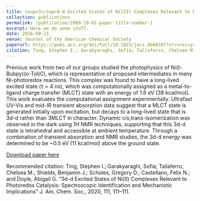 ```yaml
---
title: <sup>3</sup>d-d Excited States of Ni(II) Complexes Relevant to Photoredox Catalysis: Spectroscopic Identification and Mechanistic Implications
collection: publications
permalink: /publication/2009-10-01-paper-title-number-1
excerpt: Here we do some stuff.
date: 2016-09-21
venue: Journal of the American Chemical Society
paperurl: https://pubs.acs.org/doi/full/10.1021/jacs.6b08397?src=recsys
citation: Ting, Stephen I.; Garakyaraghi, Sofia; Taliaferro, Chelsea M.; Shields, Benjamin J.; Scholes, Gregory D.; Castellano, Felix N.; and Doyle, Abigail G. “3d-d Excited States of Ni(II) Complexes Relevant to Photoredox Catalysis: Spectroscopic Identification and Mechanistic Implications” J. Am. Chem. Soc., 2020, 111, 111–111.
---
```

Previous work from two of our groups studied the photophysics of Ni(t-Bubpy)(o-Tol)Cl, which is representative of proposed intermediates in many Ni-photoredox reactions. This complex was found to have a long-lived excited state (τ = 4 ns), which was computationally assigned as a metal-to-ligand charge transfer (MLCT) state with an energy of 1.6 eV (38 kcal/mol). This work evaluates the computational assignment experimentally. Ultrafast UV-Vis and mid-IR transient absorption data suggest that a MLCT state is generated initially upon excitation, but decays to a long-lived state that is 3d-d rather than 3MLCT in character. Dynamic cis,trans-isomerization was observed in the dark using 1H NMR techniques, supporting that this 3d-d state is tetrahedral and accessible at ambient temperature. Through a combination of transient absorption and NMR studies, the 3d-d energy was determined to be ~0.5 eV (11 kcal/mol) above the ground state.

[Download paper here](http://academicpages.github.io/files/paper1.pdf)

Recommended citation: Ting, Stephen I.; Garakyaraghi, Sofia; Taliaferro, Chelsea M.; Shields, Benjamin J.; Scholes, Gregory D.; Castellano, Felix N.; and Doyle, Abigail G. “3d-d Excited States of Ni(II) Complexes Relevant to Photoredox Catalysis: Spectroscopic Identification and Mechanistic Implications” J. Am. Chem. Soc., 2020, 111, 111–111.
